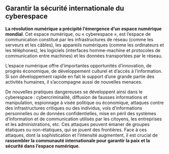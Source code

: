 ## Garantir la sécurité internationale du cyberespace

**La révolution numérique a précipité l’émergence d’un espace numérique mondial**. Cet espace numérique, ou « cyberespace », est l’espace de communication constitué par les infrastructures de réseau (comme les serveurs et les câbles), les appareils numériques (comme les ordinateurs et les téléphones), les logiciels (interfaces homme-machine et protocoles de communication entre machines) et les données transportées par le réseau.

L’espace numérique offre d’importantes opportunités d’innovation, de progrès économique, de développement culturel et d’accès à l’information. Si son développement rapide en fait le support d’une grande partie des activités humaines, il s’accompagne aussi de nouvelles menaces. 

De nouvelles pratiques dangereuses se développent ainsi dans le cyberespace : cybercriminalité, diffusion de fausses informations et manipulation, espionnage à visée politique ou économique, attaques contre des infrastructures critiques ou des individus, vols d’informations personnelles ou de données confidentielles, mise en péril des systèmes d’information et de communication utilisés par les citoyens, les entreprises et les administrations, etc. Ces attaques peuvent émaner de groupes étatiques ou non-étatiques, qui se jouent des frontières. Face à ces attaques, dont la sophistication et l’intensité augmentent, il est crucial de **rassembler la communauté internationale pour garantir la paix et la sécurité dans l’espace numérique**.
